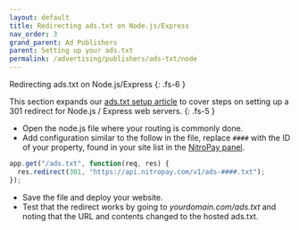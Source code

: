 ```yaml
---
layout: default
title: Redirecting ads.txt on Node.js/Express
nav_order: 3
grand_parent: Ad Publishers
parent: Setting up your ads.txt
permalink: /advertising/publishers/ads-txt/node
---
```


Redirecting ads.txt on Node.js/Express
{: .fs-6 }

This section expands our [ads.txt setup article](/advertising/publishers/adstxt) to cover steps on setting up a 301 redirect for Node.js / Express web servers.
{: .fs-5 }

- Open the node.js file where your routing is commonly done.
- Add configuration similar to the follow in the file, replace `####` with the ID of your property, found in your site list in the [NitroPay panel](https://panel.nitropay.com/sites).

```js
app.get("/ads.txt", function(req, res) {
  res.redirect(301, "https://api.nitropay.com/v1/ads-####.txt");
});
```

- Save the file and deploy your website.
- Test that the redirect works by going to _yourdomain.com/ads.txt_ and noting that the URL and contents changed to the hosted ads.txt.
